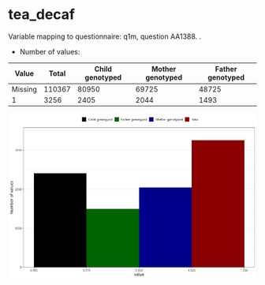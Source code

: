 # tea_decaf
Variable mapping to questionnaire: q1m, question AA1388.
.
- Number of values:

| Value | Total | Child genotyped | Mother genotyped | Father genotyped |
| ----- | ----- | --------------- | ---------------- | ---------------- |
| Missing | 110367 | 80950 | 69725 | 48725 |
| 1 | 3256 | 2405 | 2044 |1493 |



![](tea_decaf_n.png)



